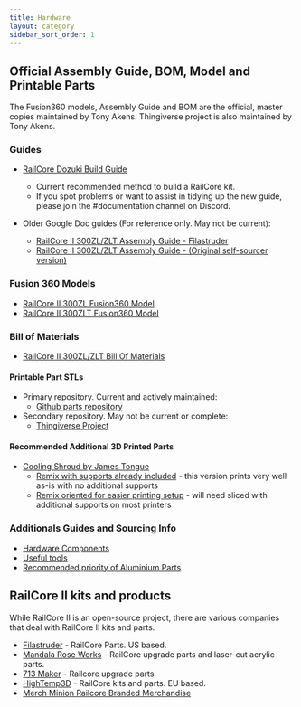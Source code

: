 ```yaml
---
title: Hardware
layout: category
sidebar_sort_order: 1
---
```


## Official Assembly Guide, BOM, Model and Printable Parts 

The Fusion360 models, Assembly Guide and BOM are the official, master copies maintained by Tony Akens. Thingiverse project is also maintained by Tony Akens.

### Guides
 * [RailCore Dozuki Build Guide](https://railcore.dozuki.com/c/RailCore_II) 
   * Current recommended method to build a RailCore kit. 
   * If you spot problems or want to assist in tidying up the new guide, please join the \#documentation channel on Discord.
 
 * Older Google Doc guides (For reference only. May not be current):
   * [RailCore II 300ZL/ZLT Assembly Guide - Filastruder](https://railcore.page.link/fskit) 
   * [RailCore II 300ZL/ZLT Assembly Guide - (Original self-sourcer version)](https://railcore.page.link/guide)
   
### Fusion 360 Models
   * [RailCore II 300ZL Fusion360 Model](https://railcore.page.link/zlmodel)
   * [RailCore II 300ZLT Fusion360 Model](https://railcore.page.link/zltmodel)

### Bill of Materials
* [RailCore II 300ZL/ZLT Bill Of Materials](https://docs.google.com/spreadsheets/d/1sxKl6h23SXfuNM7hNiX35rIrpISw8AruEEcNl2Fvibk/edit?usp=sharing)

#### Printable Part STLs
       
  *  Primary repository. Current and actively maintained:
      * [Github parts repository](https://github.com/railcore/parts)
  * Secondary repository. May not be current or complete:    
      * [Thingiverse Project](https://www.thingiverse.com/thing:2407174)

#### Recommended Additional 3D Printed Parts
 * [Cooling Shroud by James Tongue](https://www.thingiverse.com/thing:3367622)
   * [Remix with supports already included](https://github.com/railcore/parts/blob/master/Other%20Printed%20Parts/Cooling%20Shroud/Duct_Printed_Carriage_Supports.stl) - this version prints very well as-is with no additional supports
   * [Remix oriented for easier printing setup](https://www.thingiverse.com/thing:3461781) - will need sliced with additional supports on most printers
   
### Additionals Guides and Sourcing Info

* [Hardware Components](./hardware_components.md)
* [Useful tools](../build_and_troubleshoot/usefultools.md)
* [Recommended priority of Aluminium Parts](./recommended_priority_of_aluminium_parts.md)


## RailCore II kits and products
While RailCore II is an open-source project, there are various companies that deal with RailCore II kits and parts.

* [Filastruder](https://www.filastruder.com/collections/railcore) - RailCore Parts. US based.
* [Mandala Rose Works](http://www.mandalaroseworks.com/) - RailCore upgrade parts and laser-cut acrylic parts.
* [713 Maker](https://713maker.com/railcore) - Railcore upgrade parts.
* [HighTemp3D](https://www.HighTemp3D.com/) - RailCore kits and parts. EU based.
* [Merch Minion Railcore Branded Merchandise](http://kninedhp.merchminion.com/)
